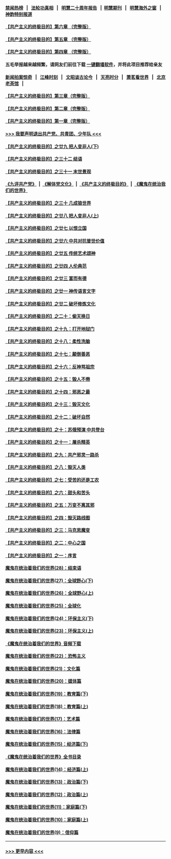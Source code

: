 #### [禁闻热榜](热点新闻.md?=0)  &nbsp;&nbsp;|&nbsp;&nbsp; [法轮功真相](https://github.com/gfw-breaker/truth/blob/master/README.md?=0) &nbsp;&nbsp;|&nbsp;&nbsp; [明慧二十周年报告](https://github.com/gfw-breaker/mh-reports/blob/master/README.md?=0) &nbsp;&nbsp;|&nbsp;&nbsp;[明慧期刊](https://github.com/gfw-breaker/mh-qikan) &nbsp;&nbsp;|&nbsp;&nbsp; [明慧海外之窗](https://github.com/gfw-breaker/mh-news/blob/master/README.md?=0) &nbsp;&nbsp;|&nbsp;&nbsp; [神韵特别报道](https://github.com/gfw-breaker/mh-news/blob/master/shenyun.md?=0)
#### [【共产主义的终极目的】第六章 （完整版）](../pages/nsc422/n11428913.md?t=02251331) 
#### [【共产主义的终极目的】第五章 （完整版）](../pages/nsc422/n11428912.md?t=02251331) 
#### [【共产主义的终极目的】第四章 （完整版）](../pages/nsc422/n11428907.md?t=02251331) 
#### 五毛举报越来越频繁，请网友们前往下载 [一键翻墙软件](https://github.com/gfw-breaker/ssr-accounts)，并将此项目推荐给亲友
#### [新闻拍案惊奇](https://github.com/gfw-breaker/banned-news/blob/master/pages/link4.md) &nbsp;&nbsp;|&nbsp;&nbsp; [江峰时刻](https://github.com/gfw-breaker/banned-news/blob/master/pages/link4.md) &nbsp;&nbsp;|&nbsp;&nbsp; [文昭谈古论今](https://github.com/gfw-breaker/banned-news/blob/master/pages/link4.md) &nbsp;&nbsp;|&nbsp;&nbsp; [天亮时分](https://github.com/gfw-breaker/banned-news/blob/master/pages/link4.md) &nbsp;&nbsp;|&nbsp;&nbsp; [萧茗看世界](https://github.com/gfw-breaker/banned-news/blob/master/pages/link4.md) &nbsp;&nbsp;|&nbsp;&nbsp; [北京老茶馆](https://github.com/gfw-breaker/banned-news/blob/master/pages/link4.md) &nbsp;&nbsp;|&nbsp;&nbsp; 
#### [【共产主义的终极目的】第三章（完整版）](../pages/nsc422/n11428848.md?t=02251331) 
#### [【共产主义的终极目的】第二章（完整版）](../pages/nsc422/n11428831.md?t=02251331) 
#### [【共产主义的终极目的】第一章（完整版）](../pages/nsc422/n11417651.md?t=02251331) 
#### [>>> 我要声明退出共产党、共青团、少年队 <<<](https://github.com/begood0513/goodnews/blob/master/quit/letter.md) 
#### [【共产主义的终极目的】之廿九 把人变非人(下)](../pages/nsc422/n11344140.md?t=02251331) 
#### [【共产主义的终极目的】之三十二 结语](../pages/nsc422/n11360535.md?t=02251331) 
#### [【共产主义的终极目的】之三十一 末世景观](../pages/nsc422/n11351129.md?t=02251331) 
#### [《九评共产党》](https://github.com/begood0513/9ping.md/blob/master/README.md) &nbsp;|&nbsp; [《解体党文化》](../../../../jtdwh.md/blob/master/README.md)  &nbsp;|&nbsp; [《共产主义的终极目的》](../../../../gczydzjmd.md/blob/master/README.md) &nbsp;|&nbsp; [《魔鬼在统治我们的世界》](../../../../mgztzwmdsj.md/blob/master/README.md) 
#### [【共产主义的终极目的】之三十 几成狼世界](../pages/nsc422/n11348280.md?t=02251331) 
#### [【共产主义的终极目的】之廿八 把人变非人(上)](../pages/nsc422/n11340492.md?t=02251331) 
#### [【共产主义的终极目的】之廿七 以恨立国](../pages/nsc422/n11336944.md?t=02251331) 
#### [【共产主义的终极目的】之廿六 中共对抗普世价值](../pages/nsc422/n11324785.md?t=02251331) 
#### [【共产主义的终极目的】之廿五 传统艺术颂神](../pages/nsc422/n11296396.md?t=02251331) 
#### [【共产主义的终极目的】之廿四 人伦典范](../pages/nsc422/n11296397.md?t=02251331) 
#### [【共产主义的终极目的】之廿三 富而有德](../pages/nsc422/n11283598.md?t=02251331) 
#### [【共产主义的终极目的】之廿一 神传语言文字](../pages/nsc422/n11263265.md?t=02251331) 
#### [【共产主义的终极目的】之廿二 破坏修炼文化](../pages/nsc422/n11245728.md?t=02251331) 
#### [【共产主义的终极目的】之二十：偷天换日](../pages/nsc422/n11238846.md?t=02251331) 
#### [【共产主义的终极目的】之十九：打开地狱门](../pages/nsc422/n11206376.md?t=02251331) 
#### [【共产主义的终极目的】之十八：柔性洗脑](../pages/nsc422/n11199994.md?t=02251331) 
#### [【共产主义的终极目的】之十七：颠倒善恶](../pages/nsc422/n11179782.md?t=02251331) 
#### [【共产主义的终极目的】之十六：反神骂祖宗](../pages/nsc422/n11166798.md?t=02251331) 
#### [【共产主义的终极目的】之十五：毁人不倦](../pages/nsc422/n11166792.md?t=02251331) 
#### [【共产主义的终极目的】之十四：邪恶之最](../pages/nsc422/n11150249.md?t=02251331) 
#### [【共产主义的终极目的】之十三：毁灭文化](../pages/nsc422/n11135227.md?t=02251331) 
#### [【共产主义的终极目的】之十二：破坏自然](../pages/nsc422/n11135214.md?t=02251331) 
#### [【共产主义的终极目的】之十：苏俄预演 中共登台](../pages/nsc422/n11118424.md?t=02251331) 
#### [【共产主义的终极目的】之十一：屠杀精英](../pages/nsc422/n11118442.md?t=02251331) 
#### [【共产主义的终极目的】之九：共产邪灵一路杀](../pages/nsc422/n11114139.md?t=02251331) 
#### [【共产主义的终极目的】之八：毁灭人类](../pages/nsc422/n11108503.md?t=02251331) 
#### [【共产主义的终极目的】之七：受苦的还是工农](../pages/nsc422/n11101809.md?t=02251331) 
#### [【共产主义的终极目的】之六：甜头和苦头](../pages/nsc422/n11096971.md?t=02251331) 
#### [【共产主义的终极目的】之五：万变不离其邪](../pages/nsc422/n11091285.md?t=02251331) 
#### [【共产主义的终极目的】之四：毁灭路线图](../pages/nsc422/n11086284.md?t=02251331) 
#### [【共产主义的终极目的】之三：马克思魔变](../pages/nsc422/n11061941.md?t=02251331) 
#### [【共产主义的终极目的】之二：中心之国](../pages/nsc422/n11047728.md?t=02251331) 
#### [【共产主义的终极目的】之一：序言](../pages/nsc422/n11086077.md?t=02251331) 
#### [魔鬼在统治着我们的世界(28)：结束语](../pages/nsc422/n10936246.md?t=02251331) 
#### [魔鬼在统治着我们的世界(27)：全球野心(下)](../pages/nsc422/n10928319.md?t=02251331) 
#### [魔鬼在统治着我们的世界(26)：全球野心(上)](../pages/nsc422/n10900318.md?t=02251331) 
#### [魔鬼在统治着我们的世界(25)：全球化](../pages/nsc422/n10788205.md?t=02251331) 
#### [魔鬼在统治着我们的世界(24)：环保主义(下)](../pages/nsc422/n10695307.md?t=02251331) 
#### [魔鬼在统治着我们的世界(23)：环保主义(上)](../pages/nsc422/n10688613.md?t=02251331) 
#### [《魔鬼在统治着我们的世界》音频下载](../pages/nsc422/n10635553.md?t=02251331) 
#### [魔鬼在统治着我们的世界(22)：恐怖主义](../pages/nsc422/n10614727.md?t=02251331) 
#### [魔鬼在统治着我们的世界(21)：文化篇](../pages/nsc422/n10597706.md?t=02251331) 
#### [魔鬼在统治着我们的世界(20)：媒体篇](../pages/nsc422/n10586579.md?t=02251331) 
#### [魔鬼在统治着我们的世界(19)：教育篇(下)](../pages/nsc422/n10564808.md?t=02251331) 
#### [魔鬼在统治着我们的世界(18)：教育篇(上)](../pages/nsc422/n10526970.md?t=02251331) 
#### [魔鬼在统治着我们的世界(17)：艺术篇](../pages/nsc422/n10499093.md?t=02251331) 
#### [魔鬼在统治着我们的世界(16)：法律篇](../pages/nsc422/n10485969.md?t=02251331) 
#### [魔鬼在统治着我们的世界(15)：经济篇(下)](../pages/nsc422/n10469975.md?t=02251331) 
#### [《魔鬼在统治着我们的世界》全书目录](../pages/nsc422/n10464261.md?t=02251331) 
#### [魔鬼在统治着我们的世界(14)：经济篇(上)](../pages/nsc422/n10457370.md?t=02251331) 
#### [魔鬼在统治着我们的世界(13)：政治篇(下)](../pages/nsc422/n10448270.md?t=02251331) 
#### [魔鬼在统治着我们的世界(12)：政治篇(上)](../pages/nsc422/n10444576.md?t=02251331) 
#### [魔鬼在统治着我们的世界(11)：家庭篇(下)](../pages/nsc422/n10440961.md?t=02251331) 
#### [魔鬼在统治着我们的世界(10)：家庭篇(上)](../pages/nsc422/n10435448.md?t=02251331) 
#### [魔鬼在统治着我们的世界(9)：信仰篇](../pages/nsc422/n10432159.md?t=02251331) 

----
#### [ >>> 更早内容 <<< ](../indexes/nsc422-earlier.md)
